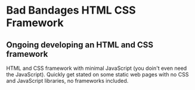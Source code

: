# Bad Bandages HTML CSS Framework

## Ongoing developing an HTML and CSS framework

HTML and CSS framework with minimal JavaScript (you doin't even need the JavaScript). Quickly get stated on some static web pages with no CSS and JavaScript libraries, no frameworks included.
